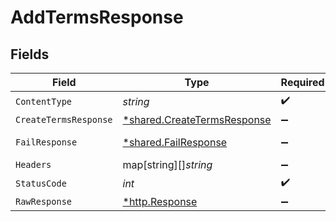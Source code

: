 # AddTermsResponse


## Fields

| Field                                                                     | Type                                                                      | Required                                                                  | Description                                                               |
| ------------------------------------------------------------------------- | ------------------------------------------------------------------------- | ------------------------------------------------------------------------- | ------------------------------------------------------------------------- |
| `ContentType`                                                             | *string*                                                                  | :heavy_check_mark:                                                        | N/A                                                                       |
| `CreateTermsResponse`                                                     | [*shared.CreateTermsResponse](../../models/shared/createtermsresponse.md) | :heavy_minus_sign:                                                        | N/A                                                                       |
| `FailResponse`                                                            | [*shared.FailResponse](../../models/shared/failresponse.md)               | :heavy_minus_sign:                                                        | Bad Request                                                               |
| `Headers`                                                                 | map[string][]*string*                                                     | :heavy_minus_sign:                                                        | N/A                                                                       |
| `StatusCode`                                                              | *int*                                                                     | :heavy_check_mark:                                                        | N/A                                                                       |
| `RawResponse`                                                             | [*http.Response](https://pkg.go.dev/net/http#Response)                    | :heavy_minus_sign:                                                        | N/A                                                                       |